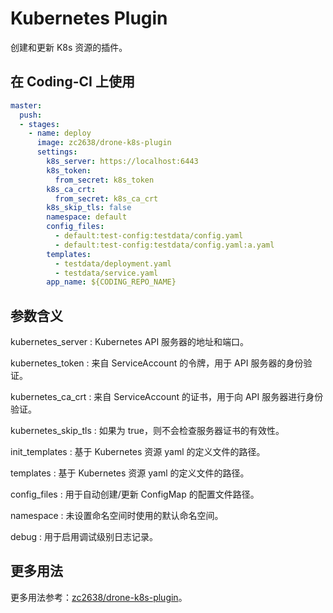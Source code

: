 # Kubernetes Plugin

创建和更新 K8s 资源的插件。

## 在 Coding-CI 上使用

```yml
master:
  push:
  - stages:
    - name: deploy
      image: zc2638/drone-k8s-plugin
      settings:
        k8s_server: https://localhost:6443
        k8s_token:
          from_secret: k8s_token
        k8s_ca_crt:
          from_secret: k8s_ca_crt
        k8s_skip_tls: false
        namespace: default
        config_files:
          - default:test-config:testdata/config.yaml
          - default:test-config:testdata/config.yaml:a.yaml
        templates:
          - testdata/deployment.yaml
          - testdata/service.yaml
        app_name: ${CODING_REPO_NAME}
```

## 参数含义

kubernetes_server
: Kubernetes API 服务器的地址和端口。

kubernetes_token
: 来自 ServiceAccount 的令牌，用于 API 服务器的身份验证。

kubernetes_ca_crt
: 来自 ServiceAccount 的证书，用于向 API 服务器进行身份验证。

kubernetes_skip_tls
: 如果为 true，则不会检查服务器证书的有效性。

init_templates
: 基于 Kubernetes 资源 yaml 的定义文件的路径。

templates
: 基于 Kubernetes 资源 yaml 的定义文件的路径。

config_files
: 用于自动创建/更新 ConfigMap 的配置文件路径。

namespace
: 未设置命名空间时使用的默认命名空间。

debug
: 用于启用调试级别日志记录。

## 更多用法

更多用法参考：[zc2638/drone-k8s-plugin](https://github.com/zc2638/drone-k8s-plugin)。
